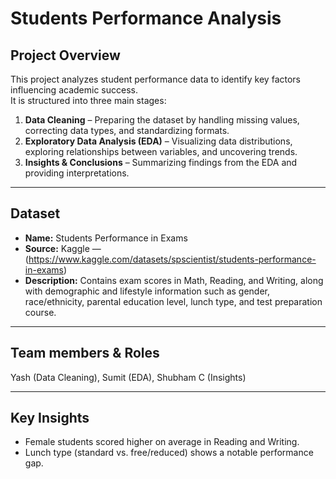 # Students Performance Analysis

## Project Overview
This project analyzes student performance data to identify key factors influencing academic success.  
It is structured into three main stages:

1. **Data Cleaning** – Preparing the dataset by handling missing values, correcting data types, and standardizing formats.
2. **Exploratory Data Analysis (EDA)** – Visualizing data distributions, exploring relationships between variables, and uncovering trends.
3. **Insights & Conclusions** – Summarizing findings from the EDA and providing interpretations.

---

##  Dataset
- **Name:** Students Performance in Exams
- **Source:** Kaggle — (https://www.kaggle.com/datasets/spscientist/students-performance-in-exams)
- **Description:** Contains exam scores in Math, Reading, and Writing, along with demographic and lifestyle information such as gender, race/ethnicity, parental education level, lunch type, and test preparation course.


---

## Team members & Roles
Yash (Data Cleaning), Sumit (EDA), Shubham C (Insights)

---

## Key Insights
- Female students scored higher on average in Reading and Writing.
- Lunch type (standard vs. free/reduced) shows a notable performance gap.
